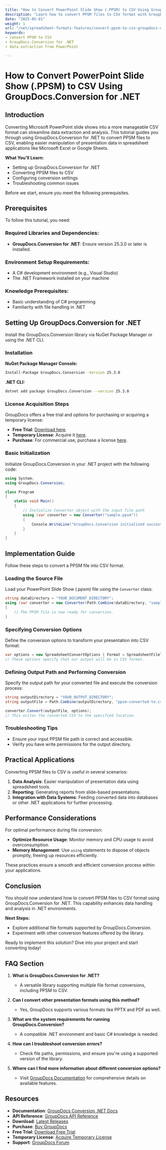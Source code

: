 ```yaml
---
title: "How to Convert PowerPoint Slide Show (.PPSM) to CSV Using GroupDocs.Conversion for .NET"
description: "Learn how to convert PPSM files to CSV format with GroupDocs.Conversion for .NET, enhancing data analysis and manipulation in spreadsheets."
date: "2025-05-01"
weight: 1
url: "/net/spreadsheet-formats-features/convert-ppsm-to-csv-groupdocs-dotnet/"
keywords:
- convert PPSM to CSV
- GroupDocs.Conversion for .NET
- data extraction from PowerPoint

---
```



# How to Convert PowerPoint Slide Show (.PPSM) to CSV Using GroupDocs.Conversion for .NET

## Introduction

Converting Microsoft PowerPoint slide shows into a more manageable CSV format can streamline data extraction and analysis. This tutorial guides you through using GroupDocs.Conversion for .NET to convert PPSM files to CSV, enabling easier manipulation of presentation data in spreadsheet applications like Microsoft Excel or Google Sheets.

**What You'll Learn:**
- Setting up GroupDocs.Conversion for .NET
- Converting PPSM files to CSV
- Configuring conversion settings
- Troubleshooting common issues

Before we start, ensure you meet the following prerequisites.

## Prerequisites

To follow this tutorial, you need:

### Required Libraries and Dependencies:
- **GroupDocs.Conversion for .NET**: Ensure version 25.3.0 or later is installed.

### Environment Setup Requirements:
- A C# development environment (e.g., Visual Studio)
- The .NET Framework installed on your machine

### Knowledge Prerequisites:
- Basic understanding of C# programming
- Familiarity with file handling in .NET

## Setting Up GroupDocs.Conversion for .NET

Install the GroupDocs.Conversion library via NuGet Package Manager or using the .NET CLI.

### Installation

**NuGet Package Manager Console:**
```bash
Install-Package GroupDocs.Conversion -Version 25.3.0
```

**\.NET CLI:**
```bash
dotnet add package GroupDocs.Conversion --version 25.3.0
```

### License Acquisition Steps

GroupDocs offers a free trial and options for purchasing or acquiring a temporary license:
- **Free Trial**: [Download here](https://releases.groupdocs.com/conversion/net/).
- **Temporary License**: Acquire it [here](https://purchase.groupdocs.com/temporary-license/).
- **Purchase**: For commercial use, purchase a license [here](https://purchase.groupdocs.com/buy).

### Basic Initialization

Initialize GroupDocs.Conversion in your .NET project with the following code:
```csharp
using System;
using GroupDocs.Conversion;

class Program
{
    static void Main()
    {
        // Initialize Converter object with the input file path
        using (var converter = new Converter("sample.ppsm"))
        {
            Console.WriteLine("GroupDocs.Conversion initialized successfully.");
        }
    }
}
```

## Implementation Guide

Follow these steps to convert a PPSM file into CSV format.

### Loading the Source File

Load your PowerPoint Slide Show (.ppsm) file using the `Converter` class:
```csharp
string dataDirectory = "YOUR_DOCUMENT_DIRECTORY";
using (var converter = new Converter(Path.Combine(dataDirectory, "sample.ppsm")))
{
    // The PPSM file is now ready for conversion.
}
```

### Specifying Conversion Options

Define the conversion options to transform your presentation into CSV format:
```csharp
var options = new SpreadsheetConvertOptions { Format = SpreadsheetFileType.Csv };
// These options specify that our output will be in CSV format.
```

### Defining Output Path and Performing Conversion

Specify the output path for your converted file and execute the conversion process:
```csharp
string outputDirectory = "YOUR_OUTPUT_DIRECTORY";
string outputFile = Path.Combine(outputDirectory, "ppsm-converted-to.csv");

converter.Convert(outputFile, options);
// This writes the converted CSV to the specified location.
```

### Troubleshooting Tips

- Ensure your input PPSM file path is correct and accessible.
- Verify you have write permissions for the output directory.

## Practical Applications

Converting PPSM files to CSV is useful in several scenarios:
1. **Data Analysis**: Easier manipulation of presentation data using spreadsheet tools.
2. **Reporting**: Generating reports from slide-based presentations.
3. **Integration with Data Systems**: Feeding converted data into databases or other .NET applications for further processing.

## Performance Considerations

For optimal performance during file conversion:
- **Optimize Resource Usage**: Monitor memory and CPU usage to avoid overconsumption.
- **Memory Management**: Use `using` statements to dispose of objects promptly, freeing up resources efficiently.

These practices ensure a smooth and efficient conversion process within your applications.

## Conclusion

You should now understand how to convert PPSM files to CSV format using GroupDocs.Conversion for .NET. This capability enhances data handling and analysis in .NET environments.

**Next Steps:**
- Explore additional file formats supported by GroupDocs.Conversion.
- Experiment with other conversion features offered by the library.

Ready to implement this solution? Dive into your project and start converting today!

## FAQ Section

1. **What is GroupDocs.Conversion for .NET?**
   - A versatile library supporting multiple file format conversions, including PPSM to CSV.

2. **Can I convert other presentation formats using this method?**
   - Yes, GroupDocs supports various formats like PPTX and PDF as well.

3. **What are the system requirements for running GroupDocs.Conversion?**
   - A compatible .NET environment and basic C# knowledge is needed.

4. **How can I troubleshoot conversion errors?**
   - Check file paths, permissions, and ensure you're using a supported version of the library.

5. **Where can I find more information about different conversion options?**
   - Visit [GroupDocs Documentation](https://docs.groupdocs.com/conversion/net/) for comprehensive details on available features.

## Resources

- **Documentation**: [GroupDocs Conversion .NET Docs](https://docs.groupdocs.com/conversion/net/)
- **API Reference**: [GroupDocs API Reference](https://reference.groupdocs.com/conversion/net/)
- **Download**: [Latest Releases](https://releases.groupdocs.com/conversion/net/)
- **Purchase**: [Buy GroupDocs](https://purchase.groupdocs.com/buy)
- **Free Trial**: [Download Free Trial](https://releases.groupdocs.com/conversion/net/)
- **Temporary License**: [Acquire Temporary License](https://purchase.groupdocs.com/temporary-license/)
- **Support**: [GroupDocs Forum](https://forum.groupdocs.com/c/conversion/10)

